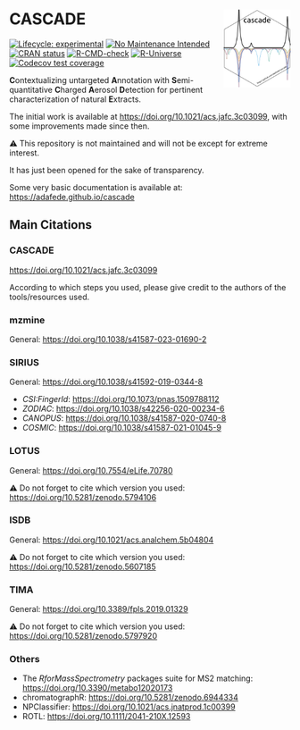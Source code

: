 
<!-- README.md is generated from README.Rmd. Please edit that file -->

# CASCADE <img src='https://raw.githubusercontent.com/adafede/cascade/dev/man/figures/logo.svg' align="right" height="139" />

<!-- badges: start -->

[![Lifecycle:
experimental](https://img.shields.io/badge/lifecycle-experimental-orange.svg)](https://lifecycle.r-lib.org/articles/stages.html#experimental)
[![No Maintenance
Intended](http://unmaintained.tech/badge.svg)](http://unmaintained.tech/)
[![CRAN
status](https://www.r-pkg.org/badges/version/tima)](https://CRAN.R-project.org/package=tima)
[![R-CMD-check](https://github.com/adafede/cascade/actions/workflows/R-CMD-check.yaml/badge.svg)](https://github.com/adafede/cascade/actions/workflows/R-CMD-check.yaml)
[![R-Universe](https://adafede.r-universe.dev/badges/cascade)](https://adafede.r-universe.dev/cascade)
[![Codecov test
coverage](https://codecov.io/gh/adafede/cascade/graph/badge.svg)](https://app.codecov.io/gh/adafede/cascade)
<!-- [![Docker](https://badgen.net/badge/icon/docker?icon=docker&label)](https://hub.docker.com/r/adafede/cascade/) -->
<!-- [![DOI](https://zenodo.org/badge/DOI/10.5281/zenodo.5797920.svg)](https://doi.org/10.5281/zenodo.5797920) -->
<!-- badges: end -->

**C**ontextualizing untargeted **A**nnotation with **S**emi-quantitative
**C**harged **A**erosol **D**etection for pertinent characterization of
natural **E**xtracts.

The initial work is available at
<https://doi.org/10.1021/acs.jafc.3c03099>, with some improvements made
since then.

:warning: This repository is not maintained and will not be except for
extreme interest.

It has just been opened for the sake of transparency.

Some very basic documentation is available at:
<https://adafede.github.io/cascade>

## Main Citations

### CASCADE

<https://doi.org/10.1021/acs.jafc.3c03099>

According to which steps you used, please give credit to the authors of
the tools/resources used.

### mzmine

General: <https://doi.org/10.1038/s41587-023-01690-2>

### SIRIUS

General: <https://doi.org/10.1038/s41592-019-0344-8>

- *CSI:FingerId*: <https://doi.org/10.1073/pnas.1509788112>
- *ZODIAC*: <https://doi.org/10.1038/s42256-020-00234-6>
- *CANOPUS*: <https://doi.org/10.1038/s41587-020-0740-8>
- *COSMIC*: <https://doi.org/10.1038/s41587-021-01045-9>

### LOTUS

General: <https://doi.org/10.7554/eLife.70780>

⚠️ Do not forget to cite which version you used:
<https://doi.org/10.5281/zenodo.5794106>

### ISDB

General: <https://doi.org/10.1021/acs.analchem.5b04804>

⚠️ Do not forget to cite which version you used:
<https://doi.org/10.5281/zenodo.5607185>

### TIMA

General: <https://doi.org/10.3389/fpls.2019.01329>

⚠️ Do not forget to cite which version you used:
<https://doi.org/10.5281/zenodo.5797920>

### Others

- The *RforMassSpectrometry* packages suite for MS2 matching:
  <https://doi.org/10.3390/metabo12020173>
- chromatographR: <https://doi.org/10.5281/zenodo.6944334>
- NPClassifier: <https://doi.org/10.1021/acs.jnatprod.1c00399>
- ROTL: <https://doi.org/10.1111/2041-210X.12593>
